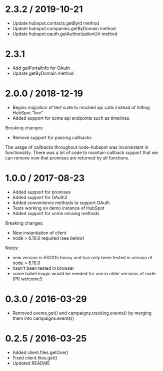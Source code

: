 # 2.3.2 / 2019-10-21

- Update hubspot.contacts.getById method
- Update hubspot.companies.getByDomain method
- Update hubspot.oauth.getAuthorizationUrl method

# 2.3.1

- Add getPortalInfo for OAuth
- Update getByDomain method

# 2.0.0 / 2018-12-19

- Begins migration of test suite to mocked api calls instead of hitting HubSpot
  "live"
- Added support for some api endpoints such as timelines.

Breaking changes:

- Remove support for passing callbacks

The usage of callbacks throughout node-hubspot was inconsistent in
functionality. There was a lot of code to maintain callback support that we can
remove now that promises are returned by all functions.

# 1.0.0 / 2017-08-23

- Added support for promises
- Added support for OAuth2
- Added convenience methods to support OAuth
- Tests working on demo instance of HubSpot
- Added support for some missing methods

Breaking changes:

- New instantiation of client
- node > 6.10.0 required (see below)

Notes:

- new version is ES2015 heavy and has only been tested in version of node > 6.10.0
- hasn't been tested in browser
- some babel magic would be needed for use in older versions of node (PR welcome!)

# 0.3.0 / 2016-03-29

- Removed events.get() and campaigns.tracking.events() by merging them into campaigns.events()

# 0.2.5 / 2016-03-25

- Added client.files.getOne()
- Fixed client.files.get()
- Updated README
